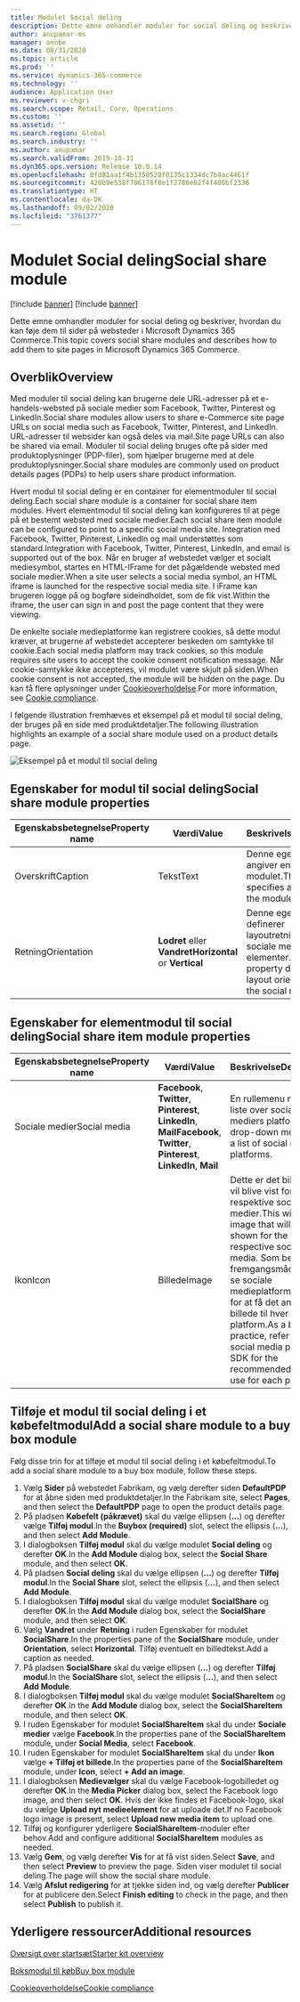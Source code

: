 ```yaml
---
title: Modulet Social deling
description: Dette emne omhandler moduler for social deling og beskriver, hvordan du kan føje dem til sider på websteder i Microsoft Dynamics 365 Commerce.
author: anupamar-ms
manager: annbe
ms.date: 08/31/2020
ms.topic: article
ms.prod: ''
ms.service: dynamics-365-commerce
ms.technology: ''
audience: Application User
ms.reviewer: v-chgri
ms.search.scope: Retail, Core, Operations
ms.custom: ''
ms.assetid: ''
ms.search.region: Global
ms.search.industry: ''
ms.author: anupamar
ms.search.validFrom: 2019-10-31
ms.dyn365.ops.version: Release 10.0.14
ms.openlocfilehash: 0fd81aa1f4b1358528f0135c1334dc7b4ac4461f
ms.sourcegitcommit: 420b9e538f706178f8e1f2786e02f4f400bf2336
ms.translationtype: HT
ms.contentlocale: da-DK
ms.lasthandoff: 09/02/2020
ms.locfileid: "3761377"
---
```

# <a name="social-share-module"></a><span data-ttu-id="10739-103">Modulet Social deling</span><span class="sxs-lookup"><span data-stu-id="10739-103">Social share module</span></span>

[!include [banner](includes/banner.md)]
[!include [banner](includes/preview-banner.md)]

<span data-ttu-id="10739-104">Dette emne omhandler moduler for social deling og beskriver, hvordan du kan føje dem til sider på websteder i Microsoft Dynamics 365 Commerce.</span><span class="sxs-lookup"><span data-stu-id="10739-104">This topic covers social share modules and describes how to add them to site pages in Microsoft Dynamics 365 Commerce.</span></span>

## <a name="overview"></a><span data-ttu-id="10739-105">Overblik</span><span class="sxs-lookup"><span data-stu-id="10739-105">Overview</span></span>

<span data-ttu-id="10739-106">Med moduler til social deling kan brugerne dele URL-adresser på et e-handels-websted på sociale medier som Facebook, Twitter, Pinterest og LinkedIn.</span><span class="sxs-lookup"><span data-stu-id="10739-106">Social share modules allow users to share e-Commerce site page URLs on social media such as Facebook, Twitter, Pinterest, and LinkedIn.</span></span> <span data-ttu-id="10739-107">URL-adresser til websider kan også deles via mail.</span><span class="sxs-lookup"><span data-stu-id="10739-107">Site page URLs can also be shared via email.</span></span> <span data-ttu-id="10739-108">Moduler til social deling bruges ofte på sider med produktoplysninger (PDP-filer), som hjælper brugerne med at dele produktoplysninger.</span><span class="sxs-lookup"><span data-stu-id="10739-108">Social share modules are commonly used on product details pages (PDPs) to help users share product information.</span></span>

<span data-ttu-id="10739-109">Hvert modul til social deling er en container for elementmoduler til social deling.</span><span class="sxs-lookup"><span data-stu-id="10739-109">Each social share module is a container for social share item modules.</span></span> <span data-ttu-id="10739-110">Hvert elementmodul til social deling kan konfigureres til at pege på et bestemt websted med sociale medier.</span><span class="sxs-lookup"><span data-stu-id="10739-110">Each social share item module can be configured to point to a specific social media site.</span></span> <span data-ttu-id="10739-111">Integration med Facebook, Twitter, Pinterest, LinkedIn og mail understøttes som standard.</span><span class="sxs-lookup"><span data-stu-id="10739-111">Integration with Facebook, Twitter, Pinterest, LinkedIn, and email is supported out of the box.</span></span> <span data-ttu-id="10739-112">Når en bruger af webstedet vælger et socialt mediesymbol, startes en HTML-IFrame for det pågældende websted med sociale medier.</span><span class="sxs-lookup"><span data-stu-id="10739-112">When a site user selects a social media symbol, an HTML iframe is launched for the respective social media site.</span></span> <span data-ttu-id="10739-113">I iFrame kan brugeren logge på og bogføre sideindholdet, som de fik vist.</span><span class="sxs-lookup"><span data-stu-id="10739-113">Within the iframe, the user can sign in and post the page content that they were viewing.</span></span>

<span data-ttu-id="10739-114">De enkelte sociale medieplatforme kan registrere cookies, så dette modul kræver, at brugerne af webstedet accepterer beskeden om samtykke til cookie.</span><span class="sxs-lookup"><span data-stu-id="10739-114">Each social media platform may track cookies, so this module requires site users to accept the cookie consent notification message.</span></span> <span data-ttu-id="10739-115">Når cookie-samtykke ikke accepteres, vil modulet være skjult på siden.</span><span class="sxs-lookup"><span data-stu-id="10739-115">When cookie consent is not accepted, the module will be hidden on the page.</span></span> <span data-ttu-id="10739-116">Du kan få flere oplysninger under [Cookieoverholdelse](cookie-compliance.md).</span><span class="sxs-lookup"><span data-stu-id="10739-116">For more information, see [Cookie compliance](cookie-compliance.md).</span></span>

<span data-ttu-id="10739-117">I følgende illustration fremhæves et eksempel på et modul til social deling, der bruges på en side med produktdetaljer.</span><span class="sxs-lookup"><span data-stu-id="10739-117">The following illustration highlights an example of a social share module used on a product details page.</span></span>

![Eksempel på et modul til social deling](./media/ecommerce-socialshare.png)

## <a name="social-share-module-properties"></a><span data-ttu-id="10739-119">Egenskaber for modul til social deling</span><span class="sxs-lookup"><span data-stu-id="10739-119">Social share module properties</span></span>

| <span data-ttu-id="10739-120">Egenskabsbetegnelse</span><span class="sxs-lookup"><span data-stu-id="10739-120">Property name</span></span>             | <span data-ttu-id="10739-121">Værdi</span><span class="sxs-lookup"><span data-stu-id="10739-121">Value</span></span>                 | <span data-ttu-id="10739-122">Beskrivelse</span><span class="sxs-lookup"><span data-stu-id="10739-122">Description</span></span> |
|---------------------------|-----------------------|-------------|
| <span data-ttu-id="10739-123">Overskrift</span><span class="sxs-lookup"><span data-stu-id="10739-123">Caption</span></span>                  | <span data-ttu-id="10739-124">Tekst</span><span class="sxs-lookup"><span data-stu-id="10739-124">Text</span></span> | <span data-ttu-id="10739-125">Denne egenskab angiver en titel til modulet.</span><span class="sxs-lookup"><span data-stu-id="10739-125">This property specifies a caption for the module.</span></span> |
| <span data-ttu-id="10739-126">Retning</span><span class="sxs-lookup"><span data-stu-id="10739-126">Orientation</span></span> | <span data-ttu-id="10739-127">**Lodret** eller **Vandret**</span><span class="sxs-lookup"><span data-stu-id="10739-127">**Horizontal** or **Vertical**</span></span>  | <span data-ttu-id="10739-128">Denne egenskab definerer layoutretningen for sociale mediers elementer.</span><span class="sxs-lookup"><span data-stu-id="10739-128">This property defines the layout orientation for the social media items.</span></span> |

## <a name="social-share-item-module-properties"></a><span data-ttu-id="10739-129">Egenskaber for elementmodul til social deling</span><span class="sxs-lookup"><span data-stu-id="10739-129">Social share item module properties</span></span>
| <span data-ttu-id="10739-130">Egenskabsbetegnelse</span><span class="sxs-lookup"><span data-stu-id="10739-130">Property name</span></span>             | <span data-ttu-id="10739-131">Værdi</span><span class="sxs-lookup"><span data-stu-id="10739-131">Value</span></span>                 | <span data-ttu-id="10739-132">Beskrivelse</span><span class="sxs-lookup"><span data-stu-id="10739-132">Description</span></span> |
|---------------------------|-----------------------|-------------|
| <span data-ttu-id="10739-133">Sociale medier</span><span class="sxs-lookup"><span data-stu-id="10739-133">Social media</span></span>              | <span data-ttu-id="10739-134">**Facebook**, **Twitter**, **Pinterest**, **LinkedIn**, **Mail**</span><span class="sxs-lookup"><span data-stu-id="10739-134">**Facebook**, **Twitter**, **Pinterest**, **LinkedIn**, **Mail**</span></span> | <span data-ttu-id="10739-135">En rullemenu med en liste over sociale mediers platforme.</span><span class="sxs-lookup"><span data-stu-id="10739-135">A drop-down menu with a list of social media platforms.</span></span> |
| <span data-ttu-id="10739-136">Ikon</span><span class="sxs-lookup"><span data-stu-id="10739-136">Icon</span></span> |<span data-ttu-id="10739-137">Billede</span><span class="sxs-lookup"><span data-stu-id="10739-137">Image</span></span>    | <span data-ttu-id="10739-138">Dette er det billede, der vil blive vist for de respektive sociale medier.</span><span class="sxs-lookup"><span data-stu-id="10739-138">This will be the image that will be shown for the respective social media.</span></span> <span data-ttu-id="10739-139">Som bedste fremgangsmåde kan du se sociale medieplatformes SDK for at få det anbefalede billede til hver platform.</span><span class="sxs-lookup"><span data-stu-id="10739-139">As a best practice, refer to the social media platform's SDK for the recommended image to use for each platform.</span></span> |

## <a name="add-a-social-share-module-to-a-buy-box-module"></a><span data-ttu-id="10739-140">Tilføje et modul til social deling i et købefeltmodul</span><span class="sxs-lookup"><span data-stu-id="10739-140">Add a social share module to a buy box module</span></span>

<span data-ttu-id="10739-141">Følg disse trin for at tilføje et modul til social deling i et købefeltmodul.</span><span class="sxs-lookup"><span data-stu-id="10739-141">To add a social share module to a buy box module, follow these steps.</span></span>

1. <span data-ttu-id="10739-142">Vælg **Sider** på webstedet Fabrikam, og vælg derefter siden **DefaultPDP** for at åbne siden med produktdetaljer.</span><span class="sxs-lookup"><span data-stu-id="10739-142">In the Fabrikam site, select **Pages**, and then select the **DefaultPDP** page to open the product details page.</span></span> 
1. <span data-ttu-id="10739-143">På pladsen **Købefelt (påkrævet)** skal du vælge ellipsen (**...**) og derefter vælge **Tilføj modul**.</span><span class="sxs-lookup"><span data-stu-id="10739-143">In the **Buybox (required)** slot, select the ellipsis (**...**), and then select **Add Module**.</span></span>
1. <span data-ttu-id="10739-144">I dialogboksen **Tilføj modul** skal du vælge modulet **Social deling** og derefter **OK**.</span><span class="sxs-lookup"><span data-stu-id="10739-144">In the **Add Module** dialog box, select the **Social Share** module, and then select **OK**.</span></span>
1. <span data-ttu-id="10739-145">På pladsen **Social deling** skal du vælge ellipsen (**...**) og derefter **Tilføj modul**.</span><span class="sxs-lookup"><span data-stu-id="10739-145">In the **Social Share** slot, select the ellipsis (**...**), and then select **Add Module**.</span></span>
1. <span data-ttu-id="10739-146">I dialogboksen **Tilføj modul** skal du vælge modulet **SocialShare** og derefter **OK**.</span><span class="sxs-lookup"><span data-stu-id="10739-146">In the **Add Module** dialog box, select the **SocialShare** module, and then select **OK**.</span></span>
1. <span data-ttu-id="10739-147">Vælg **Vandret** under **Retning** i ruden Egenskaber for modulet **SocialShare**.</span><span class="sxs-lookup"><span data-stu-id="10739-147">In the properties pane of the **SocialShare** module, under **Orientation**, select **Horizontal**.</span></span> <span data-ttu-id="10739-148">Tilføj eventuelt en billedtekst.</span><span class="sxs-lookup"><span data-stu-id="10739-148">Add a caption as needed.</span></span>
1. <span data-ttu-id="10739-149">På pladsen **SocialShare** skal du vælge ellipsen (**...**) og derefter **Tilføj modul**.</span><span class="sxs-lookup"><span data-stu-id="10739-149">In the **SocialShare** slot, select the ellipsis (**...**), and then select **Add Module**.</span></span>
1. <span data-ttu-id="10739-150">I dialogboksen **Tilføj modul** skal du vælge modulet **SocialShareItem** og derefter **OK**.</span><span class="sxs-lookup"><span data-stu-id="10739-150">In the **Add Module** dialog box, select the **SocialShareItem** module, and then select **OK**.</span></span>
1. <span data-ttu-id="10739-151">I ruden Egenskaber for modulet **SocialShareItem** skal du under **Sociale medier** vælge **Facebook**.</span><span class="sxs-lookup"><span data-stu-id="10739-151">In the properties pane of the **SocialShareItem** module, under **Social Media**, select **Facebook**.</span></span>
1. <span data-ttu-id="10739-152">I ruden Egenskaber for modulet **SocialShareItem** skal du under **Ikon** vælge **+ Tilføj et billede**.</span><span class="sxs-lookup"><span data-stu-id="10739-152">In the properties pane of the **SocialShareItem** module, under **Icon**, select **+ Add an image**.</span></span>
1. <span data-ttu-id="10739-153">I dialogboksen **Medievælger** skal du vælge Facebook-logobilledet og derefter **OK**.</span><span class="sxs-lookup"><span data-stu-id="10739-153">In the **Media Picker** dialog box, select the Facebook logo image, and then select **OK**.</span></span> <span data-ttu-id="10739-154">Hvis der ikke findes et Facebook-logo, skal du vælge **Upload nyt medieelement** for at uploade det.</span><span class="sxs-lookup"><span data-stu-id="10739-154">If no Facebook logo image is present, select **Upload new media item** to upload one.</span></span>
1. <span data-ttu-id="10739-155">Tilføj og konfigurer yderligere **SocialShareItem**-moduler efter behov.</span><span class="sxs-lookup"><span data-stu-id="10739-155">Add and configure additional **SocialShareItem** modules as needed.</span></span>
1. <span data-ttu-id="10739-156">Vælg **Gem**, og vælg derefter **Vis** for at få vist siden.</span><span class="sxs-lookup"><span data-stu-id="10739-156">Select **Save**, and then select **Preview** to preview the page.</span></span> <span data-ttu-id="10739-157">Siden viser modulet til social deling.</span><span class="sxs-lookup"><span data-stu-id="10739-157">The page will show the social share module.</span></span>
1. <span data-ttu-id="10739-158">Vælg **Afslut redigering** for at tjekke siden ind, og vælg derefter **Publicer** for at publicere den.</span><span class="sxs-lookup"><span data-stu-id="10739-158">Select **Finish editing** to check in the page, and then select **Publish** to publish it.</span></span>

## <a name="additional-resources"></a><span data-ttu-id="10739-159">Yderligere ressourcer</span><span class="sxs-lookup"><span data-stu-id="10739-159">Additional resources</span></span>

[<span data-ttu-id="10739-160">Oversigt over startsæt</span><span class="sxs-lookup"><span data-stu-id="10739-160">Starter kit overview</span></span>](starter-kit-overview.md)

[<span data-ttu-id="10739-161">Boksmodul til køb</span><span class="sxs-lookup"><span data-stu-id="10739-161">Buy box module</span></span>](add-buy-box.md)

[<span data-ttu-id="10739-162">Cookieoverholdelse</span><span class="sxs-lookup"><span data-stu-id="10739-162">Cookie compliance</span></span>](cookie-compliance.md)
